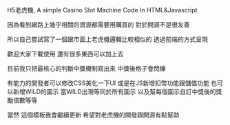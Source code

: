 H5老虎機, A simple Casino Slot Machine Code In HTML&Javascript

因為看到網路上幾乎相關的資源都需要用購買的 對於開源不是很友善

所以自己嘗試寫了一個跟市面上老虎機邏輯比較相似的 透過前端的方式呈現

歡迎大家下載使用 還有很多東西可以加上去

目前我只把最核心的判斷中獎機制寫出來 中獎後格子會閃爍

有能力的開發者可以修改CSS美化一下UI 或是在JS新增扣幣功能跟儲值功能
也可以新增WILD的圖示 當WILD出現等同於所有圖示
以及幫每個圖示自訂中獎後的獎勵倍數等等

當然 這個模板我會繼續更新 希望對老虎機的開發跟開源有點幫助
